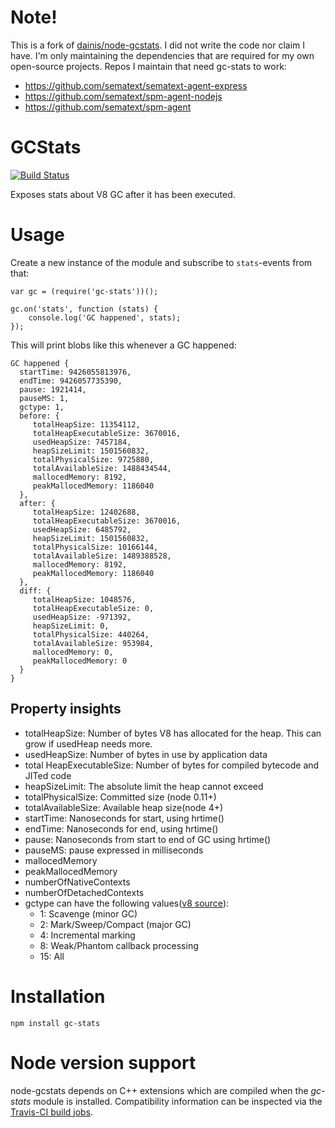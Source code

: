 # Note!
This is a fork of [dainis/node-gcstats](https://github.com/dainis/node-gcstats). I did not write the code nor claim I have. I'm only maintaining the dependencies that are required for my own open-source projects. Repos I maintain that need gc-stats to work:

- https://github.com/sematext/sematext-agent-express
- https://github.com/sematext/spm-agent-nodejs
- https://github.com/sematext/spm-agent

# GCStats
[![Build Status](https://travis-ci.org/adnanrahic/node-gcstats.svg?branch=master)](https://travis-ci.org/dainis/node-gcstats)

Exposes stats about V8 GC after it has been executed.

# Usage

Create a new instance of the module and subscribe to `stats`-events from that:

    var gc = (require('gc-stats'))();

    gc.on('stats', function (stats) {
        console.log('GC happened', stats);
    });

This will print blobs like this whenever a GC happened:

    GC happened {
      startTime: 9426055813976,
      endTime: 9426057735390,
      pause: 1921414,
      pauseMS: 1,
      gctype: 1,
      before: {
         totalHeapSize: 11354112,
         totalHeapExecutableSize: 3670016,
         usedHeapSize: 7457184,
         heapSizeLimit: 1501560832,
         totalPhysicalSize: 9725880,
         totalAvailableSize: 1488434544,
         mallocedMemory: 8192,
         peakMallocedMemory: 1186040
      },
      after: {
         totalHeapSize: 12402688,
         totalHeapExecutableSize: 3670016,
         usedHeapSize: 6485792,
         heapSizeLimit: 1501560832,
         totalPhysicalSize: 10166144,
         totalAvailableSize: 1489388528,
         mallocedMemory: 8192,
         peakMallocedMemory: 1186040
      },
      diff: {
         totalHeapSize: 1048576,
         totalHeapExecutableSize: 0,
         usedHeapSize: -971392,
         heapSizeLimit: 0,
         totalPhysicalSize: 440264,
         totalAvailableSize: 953984,
         mallocedMemory: 0,
         peakMallocedMemory: 0
      }
    }

## Property insights
* totalHeapSize: Number of bytes V8 has allocated for the heap. This can grow if usedHeap needs more.
* usedHeapSize: Number of bytes in use by application data
* total HeapExecutableSize: Number of bytes for compiled bytecode and JITed code
* heapSizeLimit: The absolute limit the heap cannot exceed
* totalPhysicalSize: Committed size (node 0.11+)
* totalAvailableSize: Available heap size(node 4+)
* startTime: Nanoseconds for start, using hrtime()
* endTime: Nanoseconds for end, using hrtime()
* pause: Nanoseconds from start to end of GC using hrtime()
* pauseMS: pause expressed in milliseconds
* mallocedMemory
* peakMallocedMemory
* numberOfNativeContexts
* numberOfDetachedContexts
* gctype can have the following values([v8 source](https://github.com/nodejs/node/blob/554fa24916c5c6d052b51c5cee9556b76489b3f7/deps/v8/include/v8.h#L6137-L6144)):
  * 1: Scavenge (minor GC)
  * 2: Mark/Sweep/Compact (major GC)
  * 4: Incremental marking
  * 8: Weak/Phantom callback processing
  * 15: All

# Installation

    npm install gc-stats

# Node version support
node-gcstats depends on C++ extensions which are compiled when the *gc-stats* module is installed. Compatibility information can be inspected via the [Travis-CI build jobs](https://travis-ci.org/dainis/node-gcstats/).
